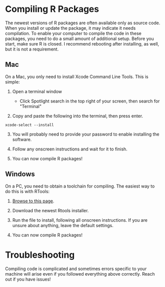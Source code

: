 
# Compiling R Packages

The newest versions of R packages are often available only as source code. When you install or update the package, it may indicate it needs compilation. To enable your computer to compile the code in these packages, you need to do a small amount of additional setup. Before you start, make sure R is closed. I recommend rebooting after installing, as well, but it is not a requirement.

## Mac

On a Mac, you only need to install Xcode Command Line Tools. This is simple:

1. Open a terminal window
   * Click Spotlight search in the top right of your screen, then search for "Terminal"


2. Copy and paste the following into the terminal, then press enter.

```
xcode-select --install
```

3. You will probably need to provide your password to enable installing the software.

4. Follow any onscreen instructions and wait for it to finish.

5. You can now compile R packages!

## Windows

On a PC, you need to obtain a toolchain for compiling. The easiest way to do this is with RTools:

1. [Browse to this page](https://cran.r-project.org/bin/windows/Rtools/).

2. Download the newest Rtools installer.

3. Run the file to install, following all onscreen instructions. If you are unsure about anything, leave the default settings.

4. You can now compile R packages!

# Troubleshooting

Compiling code is complicated and sometimes errors specific to your machine will arise even if you followed everything above correctly. Reach out if you have issues!